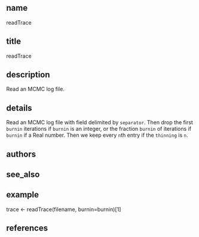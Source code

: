 ## name
readTrace
## title
readTrace
## description
Read an MCMC log file.
## details
Read an MCMC log file with field delimited by `separator`.
Then drop the first `burnin` iterations if `burnin` is an integer,
or the fraction `burnin` of iterations if `burnin` if a Real number.
Then we keep every `n`th entry if the `thinning` is `n`.
## authors
## see_also
## example
trace <- readTrace(filename, burnin=burnin)[1]
## references
